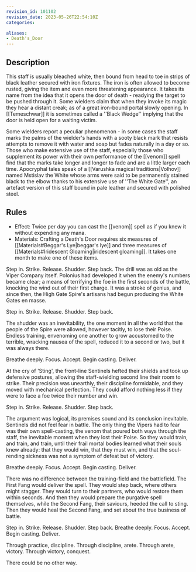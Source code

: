 ```yaml
---
revision_id: 101102
revision_date: 2023-05-26T22:54:10Z
categories:

aliases:
- Death's_Door
---
```


## Description
This staff is usually bleached white, then bound from head to toe in strips of black leather secured with iron fixtures. The iron is often allowed to become rusted, giving the item and even more threatening appearance. It takes its name from the idea that it opens the door of death - readying the target to be pushed through it. Some wielders claim that when they invoke its magic they hear a distant creak; as of a great iron-bound portal slowly opening. In [[Temeschwar]] it is sometimes called a ''Black Wedge'' implying that the door is held open for a waiting victim. 

Some wielders report a peculiar phenomenon - in some cases the staff marks the palms of the wielder's hands with a sooty black mark that resists attempts to remove it with water and soap but fades naturally in a day or so. Those who make extensive use of the staff, especially those who supplement its power with their own performance of the [[venom]] spell find that the marks take longer and longer to fade and are a little larger each time. Apocryphal tales speak of a [[Varushka magical traditions|Volhov]] named Mstislav the White whose arms were said to be permanently stained black to the elbow thanks to his extensive use of ''The White Gate'', an artefact version of this staff bound in pale leather and secured with polished steel.

## Rules

* Effect: Twice per day you can cast the [[venom]] spell as if you knew it without expending any mana.
* Materials: Crafting a Death's Door requires six measures of [[Materials#Beggar's Lye|beggar's lye]] and three measures of [[Materials#Iridescent Gloaming|iridescent gloaming]]. It takes one month to make one of these items.

Step in. Strike. Release. Shudder. Step back.
The drill was as old as the Viper Company itself. Polonius had developed it when the enemy's numbers became clear; a means of terrifying the foe in the first seconds of the battle, knocking the wind out of their first charge. It was a stroke of genius, and since then, the High Gate Spire's artisans had begun producing the White Gates en masse.

Step in. Strike. Release. Shudder. Step back.

The shudder was an inevitability, the one moment in all the world that the people of the Spire were allowed, however tacitly, to lose their Poise. Endless training, envenoming one another to grow accustomed to the terrible, wracking nausea of the spell, reduced it to a second or two, but it was always there.

Breathe deeply. Focus. Accept. Begin casting. Deliver.

At the cry of 'Sting', the front-line Sentinels hefted their shields and took up defensive postures, allowing the staff-wielding second line their room to strike. Their precision was unearthly, their discipline formidable, and they moved with mechanical perfection. They could afford nothing less if they were to face a foe twice their number and win.

Step in. Strike. Release. Shudder. Step back.

The argument was logical, its premises sound and its conclusion inevitable. Sentinels did not feel fear in battle. The only thing the Vipers had to fear was their own spell-casting, the venom that poured both ways through the staff, the inevitable moment when they lost their Poise. So they would train, and train, and train, until their frail mortal bodies learned what their souls knew already: that they would win, that they must win, and that the soul-rending sickness was not a symptom of defeat but of victory.

Breathe deeply. Focus. Accept. Begin casting. Deliver.

There was no difference between the training-field and the battlefield. The First Fang would deliver the spell. They would step back, where others might stagger. They would turn to their partners, who would restore them within seconds. And then they would prepare the purgative spell themselves, while the Second Fang, their saviours, heeded the call to sting. Then they would heal the Second Fang, and set about the true business of battle.

Step in. Strike. Release. Shudder. Step back.
Breathe deeply. Focus. Accept. Begin casting. Deliver.

Through practice, discipline. Through discipline, arete. Through arete, victory. Through victory, conquest.

There could be no other way.